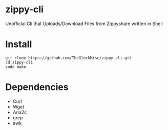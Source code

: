# zippy-cli
Unofficial Cli that Uploads/Download Files from Zippyshare written in Shell

# Install
```
git clone https://github.com/TheGlockMisc/zippy-cli.git
cd zippy-cli
sudo make
```
# Dependencies
+ Curl
+ Wget
+ Aria2c
+ grep
+ awk
